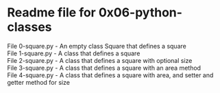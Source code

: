 # Readme file for 0x06-python-classes

File 0-square.py - An empty class Square that defines a square  
File 1-square.py - A class that defines a square  
File 2-square.py - A class that defines a square with optional size  
File 3-square.py - A class that defines a square with an area method  
File 4-square.py - A class that defines a square with  area, and setter and getter method for size
